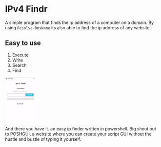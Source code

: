 # IPv4 Findr
A simple program that finds the ip address of a computer on a domain.
By using `Resolve-DnsName` its also able to find the ip address of any website.

## Easy to use
1. Execute
2. Write
3. Search
4. Find

 <img src="images/IPv4Findr.gif" alt="IPv4 gif example" width="100">

And there you have it. an easy ip finder written in powershell.
Big shout out to [POSHGUI](https://poshgui.com/), a website where you can create your script GUI without the hustle and bustle of typing it yourself.

